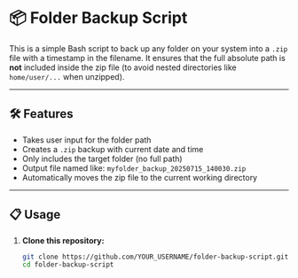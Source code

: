 # 📦 Folder Backup Script

This is a simple Bash script to back up any folder on your system into a `.zip` file with a timestamp in the filename. It ensures that the full absolute path is **not** included inside the zip file (to avoid nested directories like `home/user/...` when unzipped).

---

## 🛠 Features

- Takes user input for the folder path
- Creates a `.zip` backup with current date and time
- Only includes the target folder (no full path)
- Output file named like: `myfolder_backup_20250715_140030.zip`
- Automatically moves the zip file to the current working directory

---

## 📋 Usage

1. **Clone this repository:**

   ```bash
   git clone https://github.com/YOUR_USERNAME/folder-backup-script.git
   cd folder-backup-script
